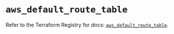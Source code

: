# `aws_default_route_table`

Refer to the Terraform Registry for docs: [`aws_default_route_table`](https://registry.terraform.io/providers/hashicorp/aws/4.67.0/docs/resources/default_route_table).
